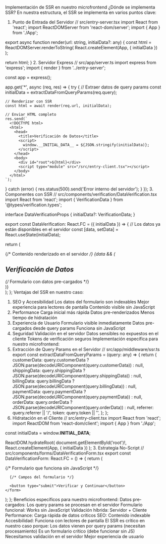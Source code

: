 Implementación de SSR en nuestro microfrontend
¿Dónde se implementa SSR?
En nuestra estructura, el SSR se implementa en varios puntos clave:
1. Punto de Entrada del Servidor
// src/entry-server.tsx
import React from 'react';
import ReactDOMServer from 'react-dom/server';
import { App } from './App';

export async function render(url: string, initialData?: any) {
  const html = ReactDOMServer.renderToString(
    React.createElement(App, { initialData })
  );
  
  return html;
}
2. Servidor Express
// src/app/server.ts
import express from 'express';
import { render } from '../entry-server';

const app = express();

app.get('*', async (req, res) => {
  try {
    // Extraer datos de query params
    const initialData = extractDataFromQueryParams(req.query);
    
    // Renderizar con SSR
    const html = await render(req.url, initialData);
    
    // Enviar HTML completo
    res.send(`
      <!DOCTYPE html>
      <html>
        <head>
          <title>Verificación de Datos</title>
          <script>
            window.__INITIAL_DATA__ = ${JSON.stringify(initialData)};
          </script>
        </head>
        <body>
          <div id="root">${html}</div>
          <script type="module" src="/src/entry-client.tsx"></script>
        </body>
      </html>
    `);
  } catch (error) {
    res.status(500).send('Error interno del servidor');
  }
});
3. Componentes con SSR
// src/components/verification/DataVerification.tsx
import React from 'react';
import { VerificationData } from '@types/verification.types';

interface DataVerificationProps {
  initialData?: VerificationData;
}

export const DataVerification: React.FC<DataVerificationProps> = ({ 
  initialData 
}) => {
  // Los datos ya están disponibles en el servidor
  const [data, setData] = React.useState(initialData);
  
  return (
    <div>
      {/* Contenido renderizado en el servidor */}
      {data && (
        <div>
          <h2>Verificación de Datos</h2>
          {/* Formulario con datos pre-cargados */}
        </div>
      )}
    </div>
  );
};
Ventajas del SSR en nuestro caso:
1. SEO y Accesibilidad
Los datos del formulario son indexables
Mejor experiencia para lectores de pantalla
Contenido visible sin JavaScript
2. Performance
Carga inicial más rápida
Datos pre-renderizados
Menos tiempo de hidratación
3. Experiencia de Usuario
Formulario visible inmediatamente
Datos pre-cargados desde query params
Funciona sin JavaScript
4. Seguridad
Validación en el servidor
Datos sensibles no expuestos en el cliente
Tokens de verificación seguros
Implementación específica para nuestro microfrontend:
1. Extracción de Query Params en el Servidor
// src/app/middleware/ssr.ts
export const extractDataFromQueryParams = (query: any) => {
  return {
    customerData: query.customerData ? JSON.parse(decodeURIComponent(query.customerData)) : null,
    shippingData: query.shippingData ? JSON.parse(decodeURIComponent(query.shippingData)) : null,
    billingData: query.billingData ? JSON.parse(decodeURIComponent(query.billingData)) : null,
    paymentData: query.paymentData ? JSON.parse(decodeURIComponent(query.paymentData)) : null,
    orderData: query.orderData ? JSON.parse(decodeURIComponent(query.orderData)) : null,
    referrer: query.referrer || '/',
    token: query.token || '',
  };
};
2. Hidratación en el Cliente
// src/entry-client.tsx
import React from 'react';
import ReactDOM from 'react-dom/client';
import { App } from './App';

const initialData = window.__INITIAL_DATA__;

ReactDOM.hydrateRoot(
  document.getElementById('root')!,
  React.createElement(App, { initialData })
);
3. Estrategia No-Script
// src/components/forms/DataVerificationForm.tsx
export const DataVerificationForm: React.FC = () => {
  return (
    <form action="/api/verification/submit" method="POST">
      {/* Formulario que funciona sin JavaScript */}
      <input type="hidden" name="token" value={token} />
      <input type="hidden" name="referrer" value={referrer} />
      
      {/* Campos del formulario */}
      
      <button type="submit">Verificar y Continuar</button>
    </form>
  );
};
Beneficios específicos para nuestro microfrontend:
Datos pre-cargados: Los query params se procesan en el servidor
Formulario funcional: Works sin JavaScript
Validación híbrida: Servidor + Cliente
Performance: Carga rápida de datos críticos
SEO: Contenido indexable
Accesibilidad: Funciona con lectores de pantalla
El SSR es crítico en nuestro caso porque:
Los datos vienen por query params (necesitan procesamiento)
Es un formulario crítico (debe funcionar sin JS)
Necesitamos validación en el servidor
Mejor experiencia de usuario